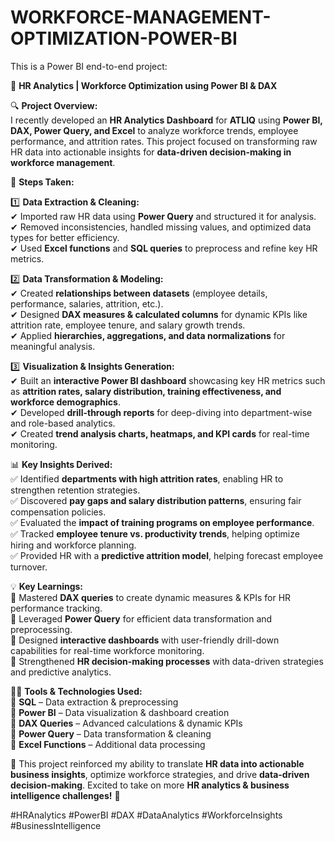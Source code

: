 # WORKFORCE-MANAGEMENT-OPTIMIZATION-POWER-BI
This is a Power BI end-to-end project:

🚀 **HR Analytics | Workforce Optimization using Power BI & DAX**  

🔍 **Project Overview:**  
I recently developed an **HR Analytics Dashboard** for **ATLIQ** using **Power BI, DAX, Power Query, and Excel** to analyze workforce trends, employee performance, and attrition rates. This project focused on transforming raw HR data into actionable insights for **data-driven decision-making in workforce management**.  

📌 **Steps Taken:**  

1️⃣ **Data Extraction & Cleaning:**  
✔ Imported raw HR data using **Power Query** and structured it for analysis.  
✔ Removed inconsistencies, handled missing values, and optimized data types for better efficiency.  
✔ Used **Excel functions** and **SQL queries** to preprocess and refine key HR metrics.  

2️⃣ **Data Transformation & Modeling:**  
✔ Created **relationships between datasets** (employee details, performance, salaries, attrition, etc.).  
✔ Designed **DAX measures & calculated columns** for dynamic KPIs like attrition rate, employee tenure, and salary growth trends.  
✔ Applied **hierarchies, aggregations, and data normalizations** for meaningful analysis.  

3️⃣ **Visualization & Insights Generation:**  
✔ Built an **interactive Power BI dashboard** showcasing key HR metrics such as **attrition rates, salary distribution, training effectiveness, and workforce demographics**.  
✔ Developed **drill-through reports** for deep-diving into department-wise and role-based analytics.  
✔ Created **trend analysis charts, heatmaps, and KPI cards** for real-time monitoring.  

📊 **Key Insights Derived:**  
✅ Identified **departments with high attrition rates**, enabling HR to strengthen retention strategies.  
✅ Discovered **pay gaps and salary distribution patterns**, ensuring fair compensation policies.  
✅ Evaluated the **impact of training programs on employee performance**.  
✅ Tracked **employee tenure vs. productivity trends**, helping optimize hiring and workforce planning.  
✅ Provided HR with a **predictive attrition model**, helping forecast employee turnover.  

💡 **Key Learnings:**  
🔹 Mastered **DAX queries** to create dynamic measures & KPIs for HR performance tracking.  
🔹 Leveraged **Power Query** for efficient data transformation and preprocessing.  
🔹 Designed **interactive dashboards** with user-friendly drill-down capabilities for real-time workforce monitoring.  
🔹 Strengthened **HR decision-making processes** with data-driven strategies and predictive analytics.  

👨‍💻 **Tools & Technologies Used:**  
🔸 **SQL** – Data extraction & preprocessing  
🔸 **Power BI** – Data visualization & dashboard creation  
🔸 **DAX Queries** – Advanced calculations & dynamic KPIs  
🔸 **Power Query** – Data transformation & cleaning  
🔸 **Excel Functions** – Additional data processing  

📢 This project reinforced my ability to translate **HR data into actionable business insights**, optimize workforce strategies, and drive **data-driven decision-making**. Excited to take on more **HR analytics & business intelligence challenges!** 🚀  

#HRAnalytics #PowerBI #DAX #DataAnalytics #WorkforceInsights #BusinessIntelligence  

